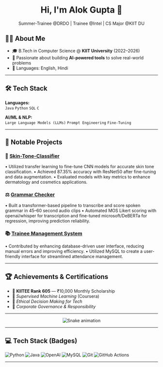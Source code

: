 <!-- Header Section -->
<div align="center">
  <h1>Hi, I'm Alok Gupta 👋</h1>
  <p>
    Summer-Trainee @DRDO | Trainee @Intel | CS Major @KIIT DU
  </p>
</div>


## 👨‍💻 About Me

- 🎓 B.Tech in Computer Science @ **KIIT University** (2022–2026)
- 🧠 Passionate about building **AI-powered tools** to solve real-world problems
- 💬 Languages: English, Hindi

---

## 🛠️ Tech Stack

**Languages:**  
`Java` `Python` `SQL` `C`

**AI/ML & NLP:**  
`Large Language Models (LLMs)` `Prompt Engineering` `Fine-Tuning`


---

## 🚀 Notable Projects

### 🧠 [Skin-Tone-Classifier](https://github.com/xevohere/Skin-Tone-Classification)  
 • Utilized transfer learning to fine-tune CNN models for accurate skin tone classification.
 • Achieved 87.35% accuracy with ResNet50 after fine-tuning and data augmentation.
 • Evaluated models with key metrics to enhance dermatology and cosmetics applications.

### ⚖️ [Grammar Checker](https://github.com/xevohere/Grammar-Checker)  
 • Built a transformer-based pipeline to transcribe and score spoken grammar in 45–60 second audio clips
 • Automated MOS Likert scoring with openai/whisper for transcription and fine-tuned microsoft/DeBERTa for
 regression, improving prediction reliability.

### 📚 [Trainee Management System](https://github.com/xevohere/TAMS)  
 • Contributed by enhancing database-driven user interface, reducing manual errors and improving efficiency.
 • Utilized MySQL to create a user-friendly interface for streamlined attendance management.

---

## 🏆 Achievements & Certifications

- 🥇 **KIITEE Rank 605** — ₹10,000 Monthly Scholarship  
- 📜 *Supervised Machine Learning* (Coursera)  
- 📜 *Ethical Decision Making for Tech*  
- 📜 *Corporate Governance & Responsibility*

---

<!-- 🐍 Snake Game Animation -->
<div align="center">
  <img src="https://github.com/AliRizvi433/AliRizvi433/raw/output/github-contribution-grid-snake.svg" alt="Snake animation" />
</div>

---

## 💻 Tech Stack (Badges)

![Python](https://img.shields.io/badge/Python-3670A0?style=for-the-badge&logo=python&logoColor=ffdd54)
![Java](https://img.shields.io/badge/Java-ED8B00?style=for-the-badge&logo=openjdk&logoColor=white)
![OpenAI](https://img.shields.io/badge/OpenAI-412991?style=for-the-badge&logo=openai&logoColor=white)
![MySQL](https://img.shields.io/badge/MySQL-00758F?style=for-the-badge&logo=mysql&logoColor=white)
![Git](https://img.shields.io/badge/Git-F05032?style=for-the-badge&logo=git&logoColor=white)
![GitHub Actions](https://img.shields.io/badge/GitHub_Actions-2088FF?style=for-the-badge&logo=github-actions&logoColor=white)

---

